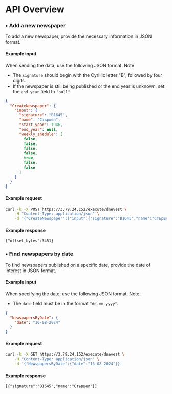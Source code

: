 # API Overview

### • Add a new newspaper
To add a new newspaper, provide the necessary information in JSON format. 

#### Example input
When sending the data, use the following JSON format. Note:

- The `signature` should begin with the Cyrillic letter "B", followed by four digits.
- If the newspaper is still being published or the end year is unknown, set the `end_year` field to `"null"`.

```json
{
  "CreateNewspaper": {
    "input": {
      "signature": "В1645",
      "name": "Стършел",
      "start_year": 1946,
      "end_year": null,
      "weekly_shedule": [
        false,
        false,
        false,
        false,
        true,
        false,
        false
      ]
    }
  }
}
```

#### Example request
```sh
curl -k -X POST https://3.79.24.152/execute/dnevest \
 	-H "Content-Type: application/json" \
 	-d '{"CreateNewspaper":{"input":{"signature":"В1645","name":"Стършел","start_year":1946,"end_year":null,"weekly_shedule":[false, false, false, false, true, false, false]}}}'
```

#### Example response
```
{"offset_bytes":3451}
```

### • Find newspapers by date
To find newspapers published on a specific date, provide the date of interest in JSON format.

#### Example input
When specifying the date, use the following JSON format. Note:

- The `date` field must be in the format `"dd-mm-yyyy"`.

```json
{
  "NewspapersByDate": {
    "date": "16-08-2024"
  }
}
```

#### Example request
```sh
curl -k -X GET https://3.79.24.152/execute/dnevest \
 	-H "Content-Type: application/json" \
 	-d '{"NewspapersByDate":{"date":"16-08-2024"}}'
```

#### Example response
```
[{"signature":"В1645","name":"Стършел"}]
```
